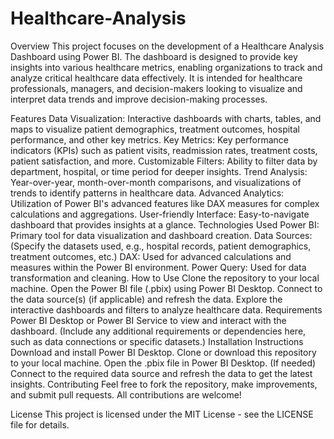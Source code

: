 # Healthcare-Analysis
Overview
This project focuses on the development of a Healthcare Analysis Dashboard using Power BI. The dashboard is designed to provide key insights into various healthcare metrics, enabling organizations to track and analyze critical healthcare data effectively. It is intended for healthcare professionals, managers, and decision-makers looking to visualize and interpret data trends and improve decision-making processes.

Features
Data Visualization: Interactive dashboards with charts, tables, and maps to visualize patient demographics, treatment outcomes, hospital performance, and other key metrics.
Key Metrics: Key performance indicators (KPIs) such as patient visits, readmission rates, treatment costs, patient satisfaction, and more.
Customizable Filters: Ability to filter data by department, hospital, or time period for deeper insights.
Trend Analysis: Year-over-year, month-over-month comparisons, and visualizations of trends to identify patterns in healthcare data.
Advanced Analytics: Utilization of Power BI's advanced features like DAX measures for complex calculations and aggregations.
User-friendly Interface: Easy-to-navigate dashboard that provides insights at a glance.
Technologies Used
Power BI: Primary tool for data visualization and dashboard creation.
Data Sources: (Specify the datasets used, e.g., hospital records, patient demographics, treatment outcomes, etc.)
DAX: Used for advanced calculations and measures within the Power BI environment.
Power Query: Used for data transformation and cleaning.
How to Use
Clone the repository to your local machine.
Open the Power BI file (.pbix) using Power BI Desktop.
Connect to the data source(s) (if applicable) and refresh the data.
Explore the interactive dashboards and filters to analyze healthcare data.
Requirements
Power BI Desktop or Power BI Service to view and interact with the dashboard.
(Include any additional requirements or dependencies here, such as data connections or specific datasets.)
Installation Instructions
Download and install Power BI Desktop.
Clone or download this repository to your local machine.
Open the .pbix file in Power BI Desktop.
(If needed) Connect to the required data source and refresh the data to get the latest insights.
Contributing
Feel free to fork the repository, make improvements, and submit pull requests. All contributions are welcome!

License
This project is licensed under the MIT License - see the LICENSE file for details.


